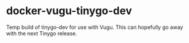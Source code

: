 # docker-vugu-tinygo-dev
Temp build of tinygo-dev for use with Vugu. This can hopefully go away with the next Tinygo release.
